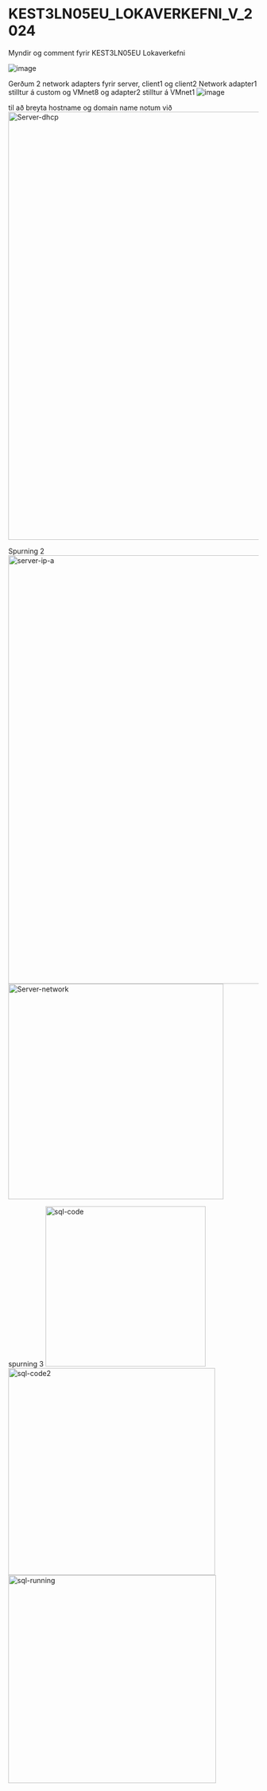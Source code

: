 # KEST3LN05EU_LOKAVERKEFNI_V_2024
Myndir og comment fyrir KEST3LN05EU Lokaverkefni

![image](https://github.com/5Kall/KEST3LN05EU_LOKAVERKEFNI_V_2024/assets/89195445/a368021f-4314-4180-a625-7bf87c93eabc)


Gerðum 2 network adapters fyrir server, client1 og client2
Network adapter1 stilltur á custom og VMnet8 og adapter2 stilltur á VMnet1
![image](https://github.com/5Kall/KEST3LN05EU_LOKAVERKEFNI_V_2024/assets/89195445/a6c5c729-b7e9-409d-a22c-4ce6a9e36849)


til að breyta hostname og domain name notum við
<img width="860" alt="Server-dhcp" src="https://github.com/5Kall/KEST3LN05EU_LOKAVERKEFNI_V_2024/assets/89195445/5a31cf3a-d832-4eb9-864a-80a3de9dac2b">




Spurning 2
<img width="861" alt="server-ip-a" src="https://github.com/5Kall/KEST3LN05EU_LOKAVERKEFNI_V_2024/assets/89195445/1e127d3b-1cb0-41f0-a9f9-06b4b4e050a7">
<img width="433" alt="Server-network" src="https://github.com/5Kall/KEST3LN05EU_LOKAVERKEFNI_V_2024/assets/89195445/c35a875b-9e41-4eb7-ab9c-86e375d62352">



spurning 3
<img width="322" alt="sql-code" src="https://github.com/5Kall/KEST3LN05EU_LOKAVERKEFNI_V_2024/assets/89195445/ee9b6243-6125-4ff2-842a-4631993e0b26">
<img width="416" alt="sql-code2" src="https://github.com/5Kall/KEST3LN05EU_LOKAVERKEFNI_V_2024/assets/89195445/c944dd41-f4ce-4320-a164-70ab546d3c57">
<img width="418" alt="sql-running" src="https://github.com/5Kall/KEST3LN05EU_LOKAVERKEFNI_V_2024/assets/89195445/84120af6-29bd-4192-bf10-7280ad164a27">
